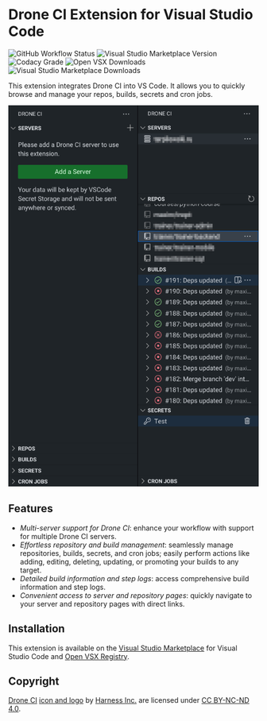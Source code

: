 # Drone CI Extension for Visual Studio Code

![GitHub Workflow Status](https://img.shields.io/github/actions/workflow/status/maximtrp/droneci-vscode-extension/main.yml)
![Visual Studio Marketplace Version](https://img.shields.io/visual-studio-marketplace/v/maximtrp.drone-ci)
![Codacy Grade](https://img.shields.io/codacy/grade/5bfec3730914417d958e8dfb3bd00f3e/main)
![Open VSX Downloads](https://img.shields.io/open-vsx/dt/maximtrp/drone-ci?label=downloads:+OpenVSX)
![Visual Studio Marketplace Downloads](https://img.shields.io/visual-studio-marketplace/d/maximtrp.drone-ci?label=downloads:+VSM)

This extension integrates Drone CI into VS Code. It allows you to quickly browse and manage your repos, builds, secrets
and cron jobs.

<img src="images/screenshot-main.png" height="768" alt="Screenshot" />

## Features

* *Multi-server support for Drone CI*: enhance your workflow with support for multiple Drone CI servers.
* *Effortless repository and build management*: seamlessly manage repositories, builds, secrets, and cron jobs; easily perform actions like adding, editing, deleting, updating, or promoting your builds to any target.
* *Detailed build information and step logs*: access comprehensive build information and step logs.
* *Convenient access to server and repository pages*: quickly navigate to your server and repository pages with direct links.

## Installation

This extension is available on the [Visual Studio Marketplace](https://marketplace.visualstudio.com/items?itemName=maximtrp.drone-ci) for Visual Studio Code and [Open VSX Registry](https://open-vsx.org/extension/maximtrp/drone-ci).

## Copyright

[Drone CI](https://www.drone.io/) [icon and logo](resources/) by [Harness Inc.](https://www.harness.io/) are licensed under [CC BY-NC-ND 4.0](https://github.com/drone/brand/blob/master/LICENSE).
